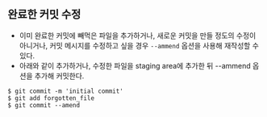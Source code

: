 ## 완료한 커밋 수정
- 이미 완료한 커밋에 빼먹은 파일을 추가하거나, 새로운 커밋을 만들 정도의 수정이 아니거나, 커밋 메시지를 수정하고 싶을 경우 `--ammend` 옵션을 사용해 재작성할 수 있다.
- 아래와 같이 추가하거나, 수정한 파일을 staging area에 추가한 뒤 --ammend 옵션을 추가해 커밋한다.
```
$ git commit -m 'initial commit'
$ git add forgotten_file
$ git commit --amend
```
